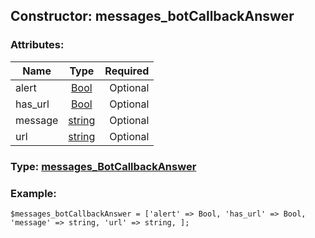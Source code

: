 ## Constructor: messages\_botCallbackAnswer  

### Attributes:

| Name     |    Type       | Required |
|----------|:-------------:|---------:|
|alert|[Bool](../types/Bool.md) | Optional|
|has\_url|[Bool](../types/Bool.md) | Optional|
|message|[string](../types/string.md) | Optional|
|url|[string](../types/string.md) | Optional|


### Type: [messages\_BotCallbackAnswer](../types/messages\_BotCallbackAnswer.md)

### Example:


```
$messages_botCallbackAnswer = ['alert' => Bool, 'has_url' => Bool, 'message' => string, 'url' => string, ];
```